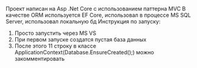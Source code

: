 Проект написан на Asp .Net Core с использованием паттерна MVC
В качестве ORM используется EF Core, использовал в процессе MS SQL Server, использовал локальную бд
Инструкция по запуску:
1. Просто запустить через MS VS 
2. При первом запуске создатся пустая база данных
3. После этого 11 строку в классе ApplicationContext(Database.EnsureCreated();) можно закомментировать
